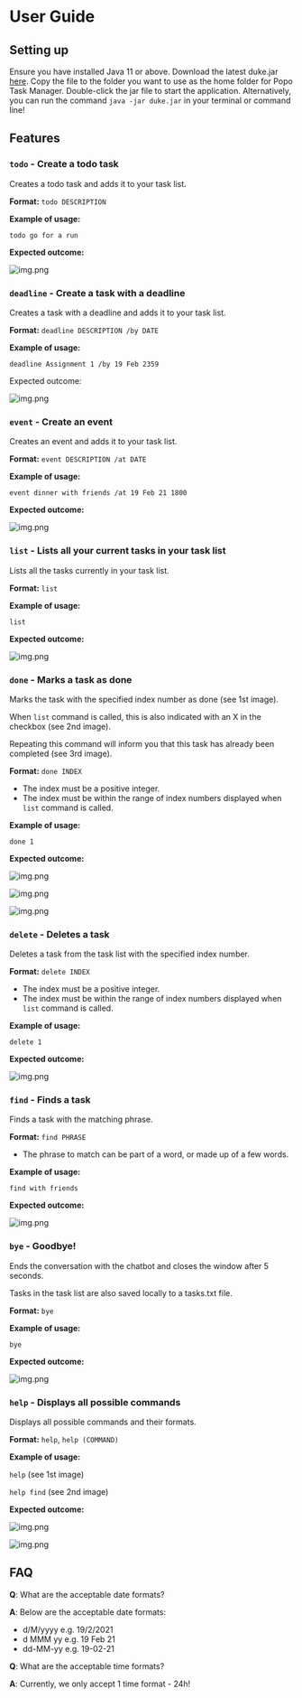 # User Guide

## Setting up

Ensure you have installed Java 11 or above.
Download the latest duke.jar [here](https://github.com/jlxw48/ip/releases/).
Copy the file to the folder you want to use as the home folder for Popo Task Manager.
Double-click the jar file to start the application. Alternatively, you can run the command `java -jar duke.jar` in your terminal or command line!

## Features

### `todo` - Create a todo task

Creates a todo task and adds it to your task list.

**Format:** `todo DESCRIPTION`

**Example of usage:**

`todo go for a run`

**Expected outcome:**

![img.png](add_todo.png)


### `deadline` - Create a task with a deadline

Creates a task with a deadline and adds it to your task list.

**Format:** `deadline DESCRIPTION /by DATE`

**Example of usage:**

`deadline Assignment 1 /by 19 Feb 2359`

Expected outcome:

![img.png](add_deadline.png)


### `event` - Create an event

Creates an event and adds it to your task list.

**Format:** `event DESCRIPTION /at DATE`

**Example of usage:**

`event dinner with friends /at 19 Feb 21 1800`

**Expected outcome:**

![img.png](add_event.png)


### `list` - Lists all your current tasks in your task list

Lists all the tasks currently in your task list.

**Format:** `list`

**Example of usage:**

`list`

**Expected outcome:**

![img.png](list.png)


### `done` - Marks a task as done

Marks the task with the specified index number as done (see 1st image).

When `list` command is called, this is also indicated with an X in the checkbox (see 2nd image).

Repeating this command will inform you that this task has already been completed (see 3rd image).

**Format:** `done INDEX`
* The index must be a positive integer.
* The index must be within the range of index numbers displayed when `list` command is called.

**Example of usage:**

`done 1`

**Expected outcome:**

![img.png](done_1.png)

![img.png](done_2.png)

![img.png](done_3.png)


### `delete` - Deletes a task

Deletes a task from the task list with the specified index number.

**Format:** `delete INDEX`
* The index must be a positive integer.
* The index must be within the range of index numbers displayed when `list` command is called.

**Example of usage:**

`delete 1`

**Expected outcome:**

![img.png](delete.png)


### `find` - Finds a task

Finds a task with the matching phrase.

**Format:** `find PHRASE`
* The phrase to match can be part of a word, or made up of a few words.

**Example of usage:**

`find with friends`

**Expected outcome:**

![img.png](find.png)


### `bye` - Goodbye!

Ends the conversation with the chatbot and closes the window after 5 seconds.

Tasks in the task list are also saved locally to a tasks.txt file.

**Format:** `bye`

**Example of usage:**

`bye`

**Expected outcome:**

![img.png](bye.png)


### `help` - Displays all possible commands

Displays all possible commands and their formats.

**Format:** `help`, `help (COMMAND)`

**Example of usage:**

`help` (see 1st image)

`help find` (see 2nd image)

**Expected outcome:**

![img.png](help_1.png)

![img.png](help_2.png)


## FAQ

**Q**: What are the acceptable date formats?

**A**: Below are the acceptable date formats:
   * d/M/yyyy e.g. 19/2/2021
   * d MMM yy e.g. 19 Feb 21
   * dd-MM-yy e.g. 19-02-21


**Q**: What are the acceptable time formats?

**A**: Currently, we only accept 1 time format - 24h!
